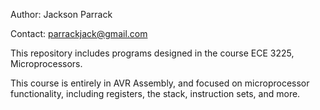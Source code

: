 Author: Jackson Parrack

Contact: parrackjack@gmail.com

This repository includes programs designed in the course ECE 3225, Microprocessors.

This course is entirely in AVR Assembly, and focused on microprocessor functionality, including registers, the stack, instruction sets, and more.
